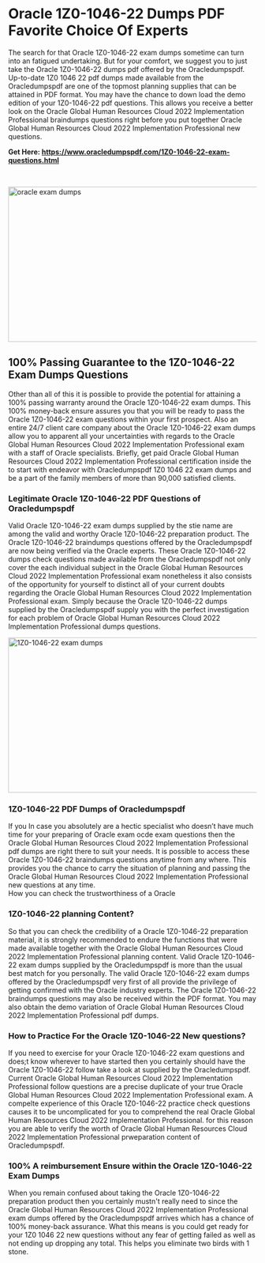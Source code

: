 <h1>Oracle 1Z0-1046-22 Dumps PDF Favorite Choice Of Experts</h1>
<p>The search for that Oracle 1Z0-1046-22 exam dumps sometime can turn into an fatigued undertaking. But for your comfort, we suggest you to just take the Oracle 1Z0-1046-22 dumps pdf offered by the Oracledumpspdf. Up-to-date 1Z0 1046 22 pdf dumps made available from the Oracledumpspdf are one of the topmost planning supplies that can be attained in PDF format. You may have the chance to down load the demo edition of your 1Z0-1046-22 pdf questions. This allows you receive a better look on the Oracle Global Human Resources Cloud 2022 Implementation Professional braindumps questions right before you put together Oracle Global Human Resources Cloud 2022 Implementation Professional new questions.</p>
<p><strong>Get Here: <a href="https://www.oracledumpspdf.com/1Z0-1046-22-exam-questions.html">https://www.oracledumpspdf.com/1Z0-1046-22-exam-questions.html</a></strong></p>
<p>&nbsp;</p>
<p><span style="font-weight: 400;"><img style="display: block; margin-left: auto; margin-right: auto;" src="https://i.ibb.co/RCKYBmz/digital-marketing-Made-with-Poster-My-Wall.jpg" alt="oracle exam dumps" width="850" height="314" /></span></p>
<h2><strong>100% Passing Guarantee to the 1Z0-1046-22 Exam Dumps Questions</strong></h2>
<p>Other than all of this it is possible to provide the potential for attaining a 100% passing warranty around the Oracle 1Z0-1046-22 exam dumps. This 100% money-back ensure assures you that you will be ready to pass the Oracle 1Z0-1046-22 exam questions within your first prospect. Also an entire 24/7 client care company about the Oracle 1Z0-1046-22 exam dumps allow you to apparent all your uncertainties with regards to the Oracle Global Human Resources Cloud 2022 Implementation Professional exam with a staff of Oracle specialists. Briefly, get paid Oracle Global Human Resources Cloud 2022 Implementation Professional certification inside the to start with endeavor with Oracledumpspdf 1Z0 1046 22 exam dumps and be a part of the family members of more than 90,000 satisfied clients.</p>
<h3><strong>Legitimate Oracle 1Z0-1046-22 PDF Questions of Oracledumpspdf</strong></h3>
<p>Valid Oracle 1Z0-1046-22 exam dumps supplied by the stie name are among the valid and worthy Oracle 1Z0-1046-22 preparation product. The Oracle 1Z0-1046-22 braindumps questions offered by the Oracledumpspdf are now being verified via the Oracle experts. These Oracle 1Z0-1046-22 dumps check questions made available from the Oracledumpspdf not only cover the each individual subject in the Oracle Global Human Resources Cloud 2022 Implementation Professional exam nonetheless it also consists of the opportunity for yourself to distinct all of your current doubts regarding the Oracle Global Human Resources Cloud 2022 Implementation Professional exam. Simply because the Oracle 1Z0-1046-22 dumps supplied by the Oracledumpspdf supply you with the perfect investigation for each problem of Oracle Global Human Resources Cloud 2022 Implementation Professional dumps questions.</p>
<p><a href="https://www.oracledumpspdf.com/1Z0-1046-22-exam-questions.html"><span style="font-weight: 400;"><img style="display: block; margin-left: auto; margin-right: auto;" src="https://i.ibb.co/zfVYYs0/Digital-Marketing-Agency-Made-with-Poster-My-Wall-1.jpg" alt="1Z0-1046-22 exam dumps" width="850" height="314" /></span></a></p>
<h3><strong>1Z0-1046-22 PDF Dumps of Oracledumpspdf</strong></h3>
<p>If you In case you absolutely are a hectic specialist who doesn&rsquo;t have much time for your preparing of Oracle exam ocde exam questions then the Oracle Global Human Resources Cloud 2022 Implementation Professional pdf dumps are right there to suit your needs. It is possible to access these Oracle 1Z0-1046-22 braindumps questions anytime from any where. This provides you the chance to carry the situation of planning and passing the Oracle Global Human Resources Cloud 2022 Implementation Professional new questions at any time.<br />How you can check the trustworthiness of a Oracle</p>
<h3>1Z0-1046-22 planning Content?</h3>
<p>So that you can check the credibility of a Oracle 1Z0-1046-22 preparation material, it is strongly recommended to endure the functions that were made available together with the Oracle Global Human Resources Cloud 2022 Implementation Professional planning content. Valid Oracle 1Z0-1046-22 exam dumps supplied by the Oracledumpspdf is more than the usual best match for you personally. The valid Oracle 1Z0-1046-22 exam dumps offered by the Oracledumpspdf very first of all provide the privilege of getting confirmed with the Oracle industry experts. The Oracle 1Z0-1046-22 braindumps questions may also be received within the PDF format. You may also obtain the demo variation of Oracle Global Human Resources Cloud 2022 Implementation Professional pdf dumps.</p>
<h3>How to Practice For the Oracle 1Z0-1046-22 New questions?</h3>
<p>If you need to exercise for your Oracle 1Z0-1046-22 exam questions and does;t know wherever to have started then you certainly should have the Oracle 1Z0-1046-22 follow take a look at supplied by the Oracledumpspdf. Current Oracle Global Human Resources Cloud 2022 Implementation Professional follow questions are a precise duplicate of your true Oracle Global Human Resources Cloud 2022 Implementation Professional exam. A compelte experience of this Oracle 1Z0-1046-22 practice check questions causes it to be uncomplicated for you to comprehend the real Oracle Global Human Resources Cloud 2022 Implementation Professional. for this reason you are able to verify the worth of Oracle Global Human Resources Cloud 2022 Implementation Professional prweparation content of Oracledumpspdf.</p>
<h3><strong>100% A reimbursement Ensure within the Oracle 1Z0-1046-22 Exam Dumps</strong></h3>
<p>When you remain confused about taking the Oracle 1Z0-1046-22 preparation product then you certainly mustn't really need to since the Oracle Global Human Resources Cloud 2022 Implementation Professional exam dumps offered by the Oracledumpspdf arrives which has a chance of 100% money-back assurance. What this means is you could get ready for your 1Z0 1046 22 new questions without any fear of getting failed as well as not ending up dropping any total. This helps you eliminate two birds with 1 stone.</p>
